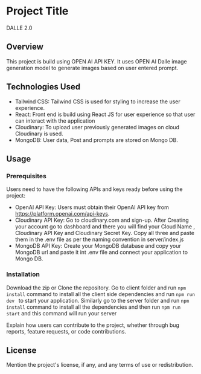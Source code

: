 # Project Title
DALLE 2.0

## Overview

This project is build using OPEN AI API KEY. It uses OPEN AI Dalle image generation model to generate images based on user entered prompt.

## Technologies Used

- Tailwind CSS: Tailwind CSS is used for styling to increase the user experience.
- React: Front end is build using React JS for user experience so that user can interact with the application
- Cloudinary: To upload user previously generated images on cloud Cloudinary is used.
- MongoDB: User data, Post and prompts are stored on Mongo DB.

## Usage

### Prerequisites

Users need to have the following APIs and keys ready before using the project:

- OpenAI API Key: Users must obtain their OpenAI API key from https://platform.openai.com/api-keys.
- Cloudinary API Key: Go to cloudinary.com and sign-up. After Creating your account go to dashboard and there you will find your Cloud Name , Cloudinary API Key and Cloudinary Secret Key. Copy all three and paste them in the .env file as per the naming convention in server/index.js
- MongoDB API Key: Create your MongoDB database and copy your MongoDB url and paste it int .env file and connect your application to Mongo DB.

### Installation
Download the zip or Clone the repository. Go to client folder and run `npm install` command to install all the client side dependencies and run  `npm run dev ` to start your application.
Similarly go to the server folder and run `npm install` command to install all the dependencies and then run `npm run start` and this command will run your server



Explain how users can contribute to the project, whether through bug reports, feature requests, or code contributions.

## License

Mention the project's license, if any, and any terms of use or redistribution.
